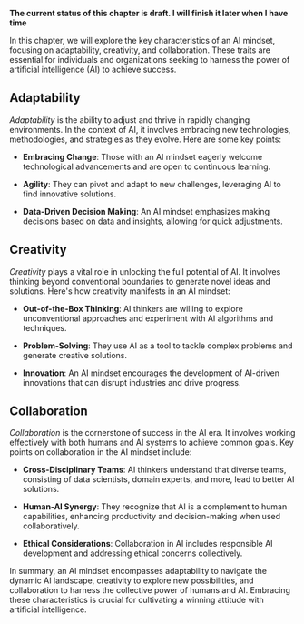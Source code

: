 **The current status of this chapter is draft. I will finish it later when I have time**

In this chapter, we will explore the key characteristics of an AI mindset, focusing on adaptability, creativity, and collaboration. These traits are essential for individuals and organizations seeking to harness the power of artificial intelligence (AI) to achieve success.

Adaptability
------------

*Adaptability* is the ability to adjust and thrive in rapidly changing environments. In the context of AI, it involves embracing new technologies, methodologies, and strategies as they evolve. Here are some key points:

* **Embracing Change**: Those with an AI mindset eagerly welcome technological advancements and are open to continuous learning.

* **Agility**: They can pivot and adapt to new challenges, leveraging AI to find innovative solutions.

* **Data-Driven Decision Making**: An AI mindset emphasizes making decisions based on data and insights, allowing for quick adjustments.

Creativity
----------

*Creativity* plays a vital role in unlocking the full potential of AI. It involves thinking beyond conventional boundaries to generate novel ideas and solutions. Here's how creativity manifests in an AI mindset:

* **Out-of-the-Box Thinking**: AI thinkers are willing to explore unconventional approaches and experiment with AI algorithms and techniques.

* **Problem-Solving**: They use AI as a tool to tackle complex problems and generate creative solutions.

* **Innovation**: An AI mindset encourages the development of AI-driven innovations that can disrupt industries and drive progress.

Collaboration
-------------

*Collaboration* is the cornerstone of success in the AI era. It involves working effectively with both humans and AI systems to achieve common goals. Key points on collaboration in the AI mindset include:

* **Cross-Disciplinary Teams**: AI thinkers understand that diverse teams, consisting of data scientists, domain experts, and more, lead to better AI solutions.

* **Human-AI Synergy**: They recognize that AI is a complement to human capabilities, enhancing productivity and decision-making when used collaboratively.

* **Ethical Considerations**: Collaboration in AI includes responsible AI development and addressing ethical concerns collectively.

In summary, an AI mindset encompasses adaptability to navigate the dynamic AI landscape, creativity to explore new possibilities, and collaboration to harness the collective power of humans and AI. Embracing these characteristics is crucial for cultivating a winning attitude with artificial intelligence.
